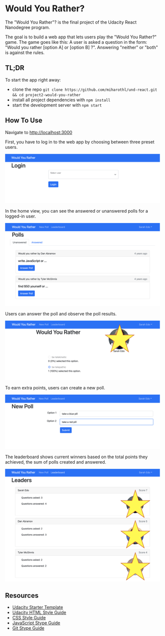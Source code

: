 # Would You Rather?

The "Would You Rather"? is the final project of the Udacity React Nanodegree program.

The goal is to build a web app that lets users play the "Would You Rather?" game. The game goes like this: A user is asked a question in the form: "Would you rather [option A] or [option B] ?". Answering "neither" or "both" is against the rules.

## TL;DR

To start the app right away:

* clone the repo `git clone https://github.com/miharothl/und-react.git && cd project2-would-you-rather`
* install all project dependencies with `npm install`
* start the development server with `npm start`

## How To Use

Navigate to [http://localhost:3000](http://localhost:3000)

First, you have to log in to the web app by choosing between three preset users.

![Login](./images/login.png)

In the home view, you can see the answered or unanswered polls for a logged-in user.

![Change Bookshelf](./images/view-polls.png)

Users can answer the poll and observe the poll results.

![Search for Books](./images/poll-result.png)

To earn extra points, users can create a new poll.

![Search for Books](./images/new-poll.png)

The leaderboard shows current winners based on the total points they achieved, the sum of polls created and answered.

![Search for Books](./images/leaderboard.png)

## Resources

* [Udacity Starter Template](https://github.com/udacity/reactnd-project-would-you-rather-starter)
* [Udacity HTML Style Guide](http://udacity.github.io/frontend-nanodegree-styleguide/index.html)
* [CSS Style Guide](http://udacity.github.io/frontend-nanodegree-styleguide/css.html)
* [JavaScript Stype Guide](http://udacity.github.io/frontend-nanodegree-styleguide/javascript.html)
* [Git Stype Guide](https://udacity.github.io/git-styleguide/)
